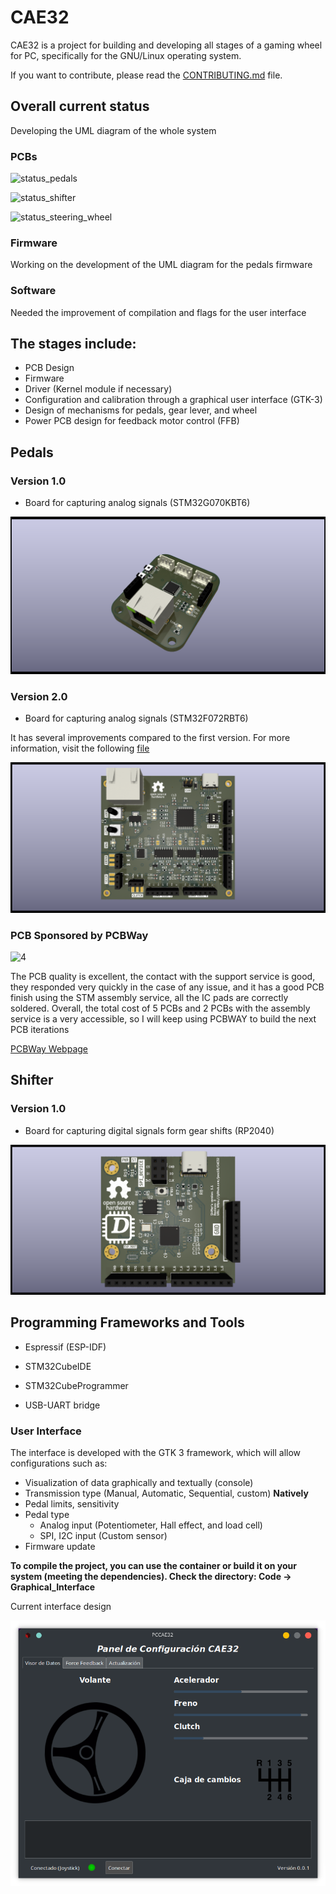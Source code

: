 
# CAE32

CAE32 is a project for building and developing all stages of a gaming wheel for PC, specifically for the GNU/Linux operating system.

If you want to contribute, please read the [CONTRIBUTING.md](./CONTRIBUTING.md) file.

## Overall current status

Developing the UML diagram of the whole system

### PCBs

![status_pedals](https://badgen.net/badge/Pedals%20v2.0.3/PCB%20received/green)

![status_shifter](https://badgen.net/badge/Shifter%20v1.1.3/Needed%20revision/red)

![status_steering_wheel](https://badgen.net/badge/Steering%20wheel%20v1.0.0/Needed%20creation%20of%20schematics/red)

### Firmware

Working on the development of the UML diagram for the pedals  firmware

### Software

Needed the improvement of compilation and flags for the user interface

## The stages include:

* PCB Design
* Firmware
* Driver (Kernel module if necessary)
* Configuration and calibration through a graphical user interface (GTK-3)
* Design of mechanisms for pedals, gear lever, and wheel
* Power PCB design for feedback motor control (FFB)

## Pedals

### Version 1.0

- Board for capturing analog signals (STM32G070KBT6)

![Signals](./Esquematicos/CAE32_PCB/Pedals/Pedals_1_V1.png)

### Version 2.0

- Board for capturing analog signals (STM32F072RBT6)

It has several improvements compared to the first version. For more information, visit the following [file](./Esquematicos/CAE32_PCB/Pedals/README.md)

![Signals version 2](./Esquematicos/CAE32_PCB/Pedals/Pedals_1_V2.png)

### PCB Sponsored by PCBWay

![4](https://github.com/janc18/CAE32/assets/43817922/fe6902e4-3c9f-44c4-b9a3-a8754ca71d63)

The PCB quality is excellent, the contact with the support service is good, they responded very quickly in the case of any issue, 
and it has a good PCB finish using the STM assembly service,  all the IC pads are correctly soldered. Overall, the total cost of 5 PCBs 
and 2 PCBs with the assembly service is a very accessible, so I will keep using PCBWAY to build the next PCB iterations

[PCBWay Webpage](https://www.pcbway.com/)

## Shifter

### Version 1.0

- Board for capturing digital signals form gear shifts (RP2040)

![shifter](./Esquematicos/CAE32_PCB/Shifter/Shifter.png)

## Programming Frameworks and Tools

* Espressif (ESP-IDF)

* STM32CubeIDE
* STM32CubeProgrammer
* USB-UART bridge

### User Interface

The interface is developed with the GTK 3 framework, which will allow configurations such as:

* Visualization of data graphically and textually (console)
* Transmission type (Manual, Automatic, Sequential, custom) **Natively**
* Pedal limits, sensitivity
* Pedal type
  * Analog input (Potentiometer, Hall effect, and load cell)
  * SPI, I2C input (Custom sensor)
* Firmware update

**To compile the project, you can use the container or build it on your system (meeting the dependencies). Check the directory: Code -> Graphical_Interface**

Current interface design

![Interface](./Codigo/Interfaz_grafica/Previa.png)
